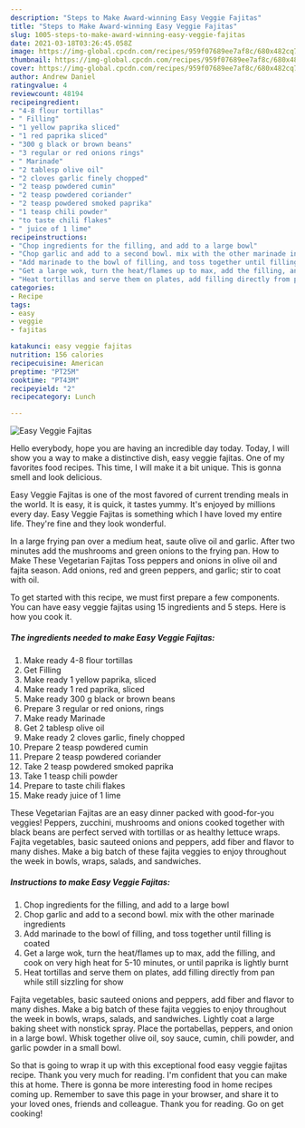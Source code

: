 ```yaml
---
description: "Steps to Make Award-winning Easy Veggie Fajitas"
title: "Steps to Make Award-winning Easy Veggie Fajitas"
slug: 1005-steps-to-make-award-winning-easy-veggie-fajitas
date: 2021-03-18T03:26:45.058Z
image: https://img-global.cpcdn.com/recipes/959f07689ee7af8c/680x482cq70/easy-veggie-fajitas-recipe-main-photo.jpg
thumbnail: https://img-global.cpcdn.com/recipes/959f07689ee7af8c/680x482cq70/easy-veggie-fajitas-recipe-main-photo.jpg
cover: https://img-global.cpcdn.com/recipes/959f07689ee7af8c/680x482cq70/easy-veggie-fajitas-recipe-main-photo.jpg
author: Andrew Daniel
ratingvalue: 4
reviewcount: 48194
recipeingredient:
- "4-8 flour tortillas"
- " Filling"
- "1 yellow paprika sliced"
- "1 red paprika sliced"
- "300 g black or brown beans"
- "3 regular or red onions rings"
- " Marinade"
- "2 tablesp olive oil"
- "2 cloves garlic finely chopped"
- "2 teasp powdered cumin"
- "2 teasp powdered coriander"
- "2 teasp powdered smoked paprika"
- "1 teasp chili powder"
- "to taste chili flakes"
- " juice of 1 lime"
recipeinstructions:
- "Chop ingredients for the filling, and add to a large bowl"
- "Chop garlic and add to a second bowl. mix with the other marinade ingredients"
- "Add marinade to the bowl of filling, and toss together until filling is coated"
- "Get a large wok, turn the heat/flames up to max, add the filling, and cook on very high heat for 5-10 minutes, or until paprika is lightly burnt"
- "Heat tortillas and serve them on plates, add filling directly from pan while still sizzling for show"
categories:
- Recipe
tags:
- easy
- veggie
- fajitas

katakunci: easy veggie fajitas 
nutrition: 156 calories
recipecuisine: American
preptime: "PT25M"
cooktime: "PT43M"
recipeyield: "2"
recipecategory: Lunch

---
```



![Easy Veggie Fajitas](https://img-global.cpcdn.com/recipes/959f07689ee7af8c/680x482cq70/easy-veggie-fajitas-recipe-main-photo.jpg)

Hello everybody, hope you are having an incredible day today. Today, I will show you a way to make a distinctive dish, easy veggie fajitas. One of my favorites food recipes. This time, I will make it a bit unique. This is gonna smell and look delicious.

Easy Veggie Fajitas is one of the most favored of current trending meals in the world. It is easy, it is quick, it tastes yummy. It's enjoyed by millions every day. Easy Veggie Fajitas is something which I have loved my entire life. They're fine and they look wonderful.

In a large frying pan over a medium heat, saute olive oil and garlic. After two minutes add the mushrooms and green onions to the frying pan. How to Make These Vegetarian Fajitas Toss peppers and onions in olive oil and fajita season. Add onions, red and green peppers, and garlic; stir to coat with oil.


To get started with this recipe, we must first prepare a few components. You can have easy veggie fajitas using 15 ingredients and 5 steps. Here is how you cook it.

<!--inarticleads1-->

##### The ingredients needed to make Easy Veggie Fajitas:

1. Make ready 4-8 flour tortillas
1. Get  Filling
1. Make ready 1 yellow paprika, sliced
1. Make ready 1 red paprika, sliced
1. Make ready 300 g black or brown beans
1. Prepare 3 regular or red onions, rings
1. Make ready  Marinade
1. Get 2 tablesp olive oil
1. Make ready 2 cloves garlic, finely chopped
1. Prepare 2 teasp powdered cumin
1. Prepare 2 teasp powdered coriander
1. Take 2 teasp powdered smoked paprika
1. Take 1 teasp chili powder
1. Prepare to taste chili flakes
1. Make ready  juice of 1 lime


These Vegetarian Fajitas are an easy dinner packed with good-for-you veggies! Peppers, zucchini, mushrooms and onions cooked together with black beans are perfect served with tortillas or as healthy lettuce wraps. Fajita vegetables, basic sauteed onions and peppers, add fiber and flavor to many dishes. Make a big batch of these fajita veggies to enjoy throughout the week in bowls, wraps, salads, and sandwiches. 

<!--inarticleads2-->

##### Instructions to make Easy Veggie Fajitas:

1. Chop ingredients for the filling, and add to a large bowl
1. Chop garlic and add to a second bowl. mix with the other marinade ingredients
1. Add marinade to the bowl of filling, and toss together until filling is coated
1. Get a large wok, turn the heat/flames up to max, add the filling, and cook on very high heat for 5-10 minutes, or until paprika is lightly burnt
1. Heat tortillas and serve them on plates, add filling directly from pan while still sizzling for show


Fajita vegetables, basic sauteed onions and peppers, add fiber and flavor to many dishes. Make a big batch of these fajita veggies to enjoy throughout the week in bowls, wraps, salads, and sandwiches. Lightly coat a large baking sheet with nonstick spray. Place the portabellas, peppers, and onion in a large bowl. Whisk together olive oil, soy sauce, cumin, chili powder, and garlic powder in a small bowl. 

So that is going to wrap it up with this exceptional food easy veggie fajitas recipe. Thank you very much for reading. I'm confident that you can make this at home. There is gonna be more interesting food in home recipes coming up. Remember to save this page in your browser, and share it to your loved ones, friends and colleague. Thank you for reading. Go on get cooking!
